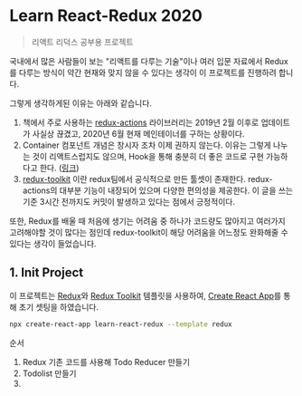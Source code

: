 # Learn React-Redux 2020

> 리액트 리덕스 공부용 프로젝트

국내에서 많은 사람들이 보는 "리액트를 다루는 기술"이나 여러 입문 자료에서 Redux를 다루는 방식이 약간 현재와 맞지 않을 수 있다는 생각이 이 프로젝트를 진행하려 합니다. 

그렇게 생각하게된 이유는 아래와 같습니다.

1. 책에서 주로 사용하는 [redux-actions](https://github.com/redux-utilities/redux-actions) 라이브러리는 2019년 2월 이후로 업데이트가 사실상 끊겼고, 2020년 6월 현재 메인테이너를 구하는 상황이다.
2. Container 컴포넌트 개념은 창시자 조차 이제 권하지 않는다. 이유는 그렇게 나누는 것이 리액트스럽지도 않으며, Hook을 통해 충분히 더 좋은 코드로 구현 가능하다고 한다. ([링크](https://medium.com/@dan_abramov/smart-and-dumb-components-7ca2f9a7c7d0)) 
3. [redux-toolkit](https://github.com/reduxjs/redux-toolkit) 이란 redux팀에서 공식적으로 만든 툴셋이 존재한다. redux-actions의 대부분 기능이 내장되어 있으며 다양한 편의성을 제공한다. 이 글을 쓰는 기준 3시간 전까지도 커밋이 발생하고 있다는 점에서 긍정적이다.

또한, Redux를 배울 때 처음에 생기는 어려움 중 하나가 코드량도 많아지고 여러가지 고려해야할 것이 많다는 점인데 redux-toolkit이 해당 어려움을 어느정도 완화해줄 수 있다는 생각이 들었습니다.

## 1. Init Project

이 프로젝트는 [Redux](https://redux.js.org/)와 [Redux Toolkit](https://redux-toolkit.js.org/) 템플릿을 사용하여, [Create React App](https://github.com/facebook/create-react-app)를 통해 초기 셋팅을 하였습니다.

```bash
npx create-react-app learn-react-redux --template redux
```






순서
1. Redux 기존 코드를 사용해 Todo Reducer 만들기
2. Todolist 만들기
3. 

